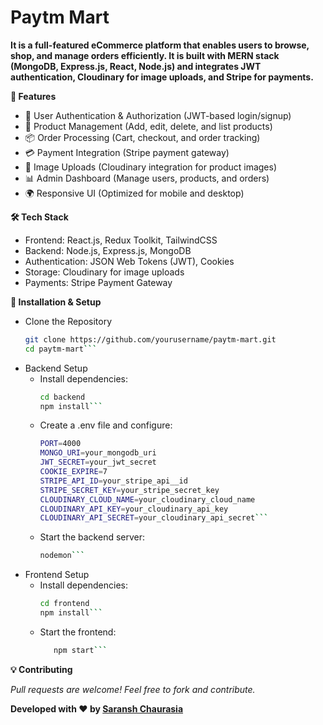 # Paytm Mart

**It is a full-featured eCommerce platform that enables users to browse, shop, and manage orders efficiently. It is built with MERN stack (MongoDB, Express.js, React, Node.js) and integrates JWT authentication, Cloudinary for image uploads, and Stripe for payments.**

**📌 Features**

* 🔐 User Authentication & Authorization (JWT-based login/signup)
* 🛒 Product Management (Add, edit, delete, and list products)
* 📦 Order Processing (Cart, checkout, and order tracking)
* 💳 Payment Integration (Stripe payment gateway)
* 📸 Image Uploads (Cloudinary integration for product images)
* 📊 Admin Dashboard (Manage users, products, and orders)
* 🌍 Responsive UI (Optimized for mobile and desktop)

**🛠️ Tech Stack**

* Frontend: React.js, Redux Toolkit, TailwindCSS
* Backend: Node.js, Express.js, MongoDB
* Authentication: JSON Web Tokens (JWT), Cookies
* Storage: Cloudinary for image uploads
* Payments: Stripe Payment Gateway

**🎯 Installation & Setup**

* Clone the Repository
   ```bash
   git clone https://github.com/yourusername/paytm-mart.git
   cd paytm-mart```

* Backend Setup
  - Install dependencies:
    ```bash
    cd backend
    npm install```
  - Create a .env file and configure:
    ```bash
    PORT=4000
    MONGO_URI=your_mongodb_uri
    JWT_SECRET=your_jwt_secret
    COOKIE_EXPIRE=7
    STRIPE_API_ID=your_stripe_api__id
    STRIPE_SECRET_KEY=your_stripe_secret_key
    CLOUDINARY_CLOUD_NAME=your_cloudinary_cloud_name
    CLOUDINARY_API_KEY=your_cloudinary_api_key
    CLOUDINARY_API_SECRET=your_cloudinary_api_secret```
  - Start the backend server:
    ``` bash
    nodemon```

* Frontend Setup
  - Install dependencies:
    ```bash
    cd frontend
    npm install```
  - Start the frontend:
    ```bash
       npm start```

**💡 Contributing**

*Pull requests are welcome! Feel free to fork and contribute.*

**Developed with ❤️ by [Saransh Chaurasia](https://www.linkedin.com/in/saransh-chaurasia-8b9091203/)**
